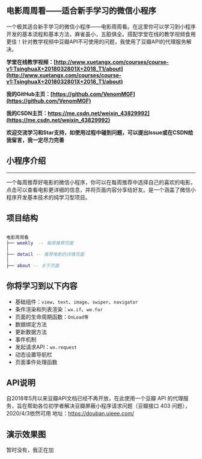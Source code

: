 ## 电影周周看——适合新手学习的微信小程序
一个极其适合新手学习的微信小程序——电影周周看。在这里你可以学习到小程序开发的基本流程和基本方法，麻雀虽小，五脏俱全。搭配学堂在线的教学视频食用更佳！针对教学视频中豆瓣API不可使用的问题，我使用了豆瓣API的代理服务解决。

 **学堂在线教学视频：[http://www.xuetangx.com/courses/course-v1:TsinghuaX+2018032801X+2018_T1/about](http://www.xuetangx.com/courses/course-v1:TsinghuaX+2018032801X+2018_T1/about)**
 
 **我的GitHub主页：[https://github.com/VenomMGF](https://github.com/VenomMGF)**

 **我的CSDN主页：https://me.csdn.net/weixin_43829992](https://me.csdn.net/weixin_43829992)**

 **欢迎交流学习和Star支持，如使用过程中碰到问题，可以提出Issue或在CSDN给我留言，我一定尽力完善**
## 小程序介绍
-----------------------------------
一个每周推荐好电影的微信小程序，你可以在每周推荐中选择自己的喜欢的电影，点击可以查看电影更详细的信息，并将页面内容分享给好友。是一个涵盖了微信小程序开发基本技术的纯学习型项目。

## 项目结构
```lua

电影周周看
├── weekly  -- 每周推荐页面
│
├── detail -- 推荐电影的详情页面
│
├── about -- 关于页面

```

## 你将学习到以下内容
- 基础组件：`view`、`text`、`image`、`swiper`、`navigator`
- 条件渲染和列表渲染：`wx.if`、`we.for`
- 页面的生命周期函数：`OnLoad等`
- 数据绑定方法
- 更新数据方法
- 事件机制
- 发起请求API：`wx.request`
- 动态设置导航栏
- 页面事件处理函数

## API说明
自2018年5月以来豆瓣API文档已经不再开放，在此使用一个豆瓣 API 的代理服务，旨在帮助各位初学者解决豆瓣屏蔽小程序请求问题（豆瓣接口 403 问题），2020/4/3依然可用
地址：https://douban.uieee.com/


## 演示效果图
暂时没有，我正在加
